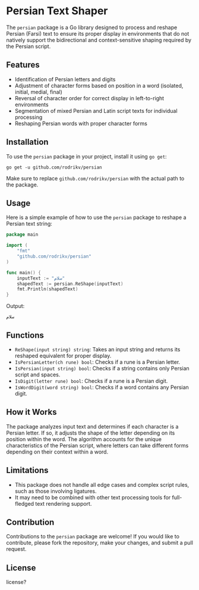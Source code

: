# Persian Text Shaper

The `persian` package is a Go library designed to process and reshape Persian (Farsi) text to ensure its proper display in environments that do not natively support the bidirectional and context-sensitive shaping required by the Persian script.

## Features

- Identification of Persian letters and digits
- Adjustment of character forms based on position in a word (isolated, initial, medial, final)
- Reversal of character order for correct display in left-to-right environments
- Segmentation of mixed Persian and Latin script texts for individual processing
- Reshaping Persian words with proper character forms

## Installation

To use the `persian` package in your project, install it using `go get`:

```shell
go get -u github.com/rodrikv/persian
```

Make sure to replace `github.com/rodrikv/persian` with the actual path to the package.

## Usage

Here is a simple example of how to use the `persian` package to reshape a Persian text string:

```go
package main

import (
	"fmt"
	"github.com/rodrikv/persian"
)

func main() {
	inputText := "سلام"
	shapedText := persian.ReShape(inputText)
	fmt.Println(shapedText)
}
```

Output:

```
سلام
```

## Functions

- `ReShape(input string) string`: Takes an input string and returns its reshaped equivalent for proper display.
- `IsPersianLetter(ch rune) bool`: Checks if a rune is a Persian letter.
- `IsPersian(input string) bool`: Checks if a string contains only Persian script and spaces.
- `IsDigit(letter rune) bool`: Checks if a rune is a Persian digit.
- `IsWordDigit(word string) bool`: Checks if a word contains any Persian digit.

## How it Works

The package analyzes input text and determines if each character is a Persian letter. If so, it adjusts the shape of the letter depending on its position within the word. The algorithm accounts for the unique characteristics of the Persian script, where letters can take different forms depending on their context within a word.

## Limitations

- This package does not handle all edge cases and complex script rules, such as those involving ligatures.
- It may need to be combined with other text processing tools for full-fledged text rendering support.

## Contribution

Contributions to the `persian` package are welcome! If you would like to contribute, please fork the repository, make your changes, and submit a pull request.

## License

license?
